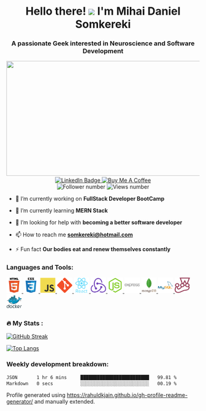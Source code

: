 <h1 align="center">Hello there! <img src="https://media.giphy.com/media/hvRJCLFzcasrR4ia7z/giphy.gif" width="30px"/> I'm Mihai Daniel Somkereki</h1>
<h3 align="center">A passionate Geek interested in Neuroscience and Software Development</h3>
<div id="header" align="center">
  <img src="https://media.giphy.com/media/qgQUggAC3Pfv687qPC/giphy.gif" width="600" height="300"/>
</div>
<div align="center">
  <a href="https://linkedin.com/in/mihai-daniel-somkereki" target="blank">
    <img src="https://img.shields.io/badge/LinkedIn-blue?style=for-the-badge&logo=linkedin&logoColor=white" alt="LinkedIn Badge" height="41"/>
  </a>
  <a href="https://www.buymeacoffee.com/mdskrki" target="_blank">
    <img src="https://cdn.buymeacoffee.com/buttons/v2/default-yellow.png" alt="Buy Me A Coffee" height="41" width="174">
  </a>
</div>
<div align="center">
  <img src="https://img.shields.io/github/followers/MDSkrki?style=social" alt="Follower number" />
  <img src="https://komarev.com/ghpvc/?username=mdskrki&style=flat-square&color=blue" alt="Views number"/>
</div>

- 🔭 I’m currently working on **FullStack Developer BootCamp**

- 🌱 I’m currently learning **MERN Stack**

- 🤝 I’m looking for help with **becoming a better software developer**

- 📫 How to reach me **somkereki@hotmail.com**

- ⚡ Fun fact **Our bodies eat and renew themselves constantly**


<h3 align="left">Languages and Tools:</h3>
<p align="left"> 
  <a href="https://www.w3.org/html/" target="_blank" rel="noreferrer"> 
    <img src="https://raw.githubusercontent.com/devicons/devicon/master/icons/html5/html5-original-wordmark.svg" alt="html5" width="40" height="40"/> 
  </a> 
  <a href="https://www.w3schools.com/css/" target="_blank" rel="noreferrer"> 
    <img src="https://raw.githubusercontent.com/devicons/devicon/master/icons/css3/css3-original-wordmark.svg" alt="css3" width="40" height="40"/> 
  </a> 
  <a href="https://developer.mozilla.org/en-US/docs/Web/JavaScript" target="_blank" rel="noreferrer"> 
    <img src="https://raw.githubusercontent.com/devicons/devicon/master/icons/javascript/javascript-original.svg" alt="javascript" width="40" height="40"/> 
  </a> 
  <a href="https://git-scm.com/" target="_blank">
    <img src="https://raw.githubusercontent.com/devicons/devicon/master/icons/git/git-original.svg" alt="Git logo" width="40" height="40"/>
  </a>
  <a href="https://reactjs.org/" target="_blank">
    <img src="https://raw.githubusercontent.com/devicons/devicon/master/icons/react/react-original-wordmark.svg" alt="React logo" width="40" height="40"/>
  </a>
  <a href="https://react-redux.js.org/" target="_blank">
    <img src="https://raw.githubusercontent.com/devicons/devicon/master/icons/redux/redux-original.svg" alt="Redux logo" width="40" height="40"/>
  </a>
  <a href="https://nodejs.org/en/" target="_blank">
    <img src="https://raw.githubusercontent.com/devicons/devicon/master/icons/nodejs/nodejs-original.svg" alt="NodeJS logo" width="40" height="40"/>
  </a>
  <a href="https://expressjs.com/" target="_blank">
    <img src="https://raw.githubusercontent.com/devicons/devicon/master/icons/express/express-original-wordmark.svg" alt="ExpressJs logo" width="40" height="40"/>
  </a>
  <a href="https://www.mongodb.com/" target="_blank">
    <img src="https://raw.githubusercontent.com/devicons/devicon/master/icons/mongodb/mongodb-original-wordmark.svg" alt="MongoDB logo" width="40" height="40"/>
  </a>
  <a href="https://www.mysql.com/" target="_blank">
    <img src="https://raw.githubusercontent.com/devicons/devicon/master/icons/mysql/mysql-original-wordmark.svg" alt="MySQL logo" width="40" height="40"/>
  </a>
  <a href="https://jestjs.io/" target="_blank">
    <img src="https://raw.githubusercontent.com/devicons/devicon/master/icons/jest/jest-plain.svg" alt="Jest logo" width="40" height="40"/>
  </a>
  <a href="https://www.docker.com/" target="_blank">
    <img src="https://raw.githubusercontent.com/devicons/devicon/master/icons/docker/docker-original-wordmark.svg" alt="Docker logo" width="40" height="40"/>
  </a>
</p>

### 🔥 My Stats :

[![GitHub Streak](http://github-readme-streak-stats.herokuapp.com?user=mdskrki&theme=dracula&date_format=j%20M%5B%20Y%5D)](https://git.io/streak-stats)

[![Top Langs](https://github-readme-stats.vercel.app/api/top-langs/?username=mdskrki&count_private=false&show_icons=true&theme=dracula)](https://github.com/anuraghazra/github-readme-stats)

### Weekly development breakdown:

<!--START_SECTION:waka-->

```text
JSON       1 hr 6 mins     █████████████████████████   99.81 %
Markdown   0 secs          ░░░░░░░░░░░░░░░░░░░░░░░░░   00.19 %
```

<!--END_SECTION:waka-->

Profile generated using https://rahuldkjain.github.io/gh-profile-readme-generator/ and manually extended.
